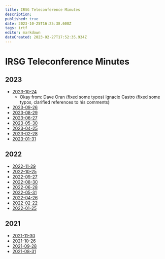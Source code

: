 ```yaml
---
title: IRSG Teleconference Minutes
description: 
published: true
date: 2023-10-25T16:25:38.608Z
tags: irtf
editor: markdown
dateCreated: 2023-02-27T17:52:35.934Z
---
```


# IRSG Teleconference Minutes 
 ## 2023
  * [2023-10-24](https://wiki.ietf.org/en/group/irtf/irsgminutes/2023-10-24)
 	* Okay from: 
  	Dave Oran (fixed some typos)
    Ignacio Castro (fixed some typos, clarified references to his comments)
 * [2023-09-26](https://wiki.ietf.org/en/group/irtf/irsgminutes/2023-09-26)
 * [2023-08-29](https://wiki.ietf.org/group/irtf/irsgminutes/2023-08-29)    
 * [2023-06-27](https://wiki.ietf.org/group/irtf/irsgminutes/2023-06-27)
 * [2023-05-30](https://wiki.ietf.org/group/irtf/irsgminutes/2023-05-30)
 * [2023-04-25](https://wiki.ietf.org/group/irtf/irsgminutes/2023-04-25)
 * [2023-02-28](https://wiki.ietf.org/group/irtf/irsgminutes/2023-02-28)
 * [2023-01-31](https://wiki.ietf.org/group/irtf/irsgminutes/2023-01-31)
 ## 2022
 * [2022-11-29](https://wiki.ietf.org/group/irtf/irsgminutes/2022-11-29)
 * [2022-10-25](https://wiki.ietf.org/group/irtf/irsgminutes/2022-10-25)
 * [2022-09-27](https://wiki.ietf.org/group/irtf/irsgminutes/2022-09-27)
 * [2022-08-30](https://wiki.ietf.org/group/irtf/irsgminutes/2022-08-30)
 * [2022-06-28](https://wiki.ietf.org/group/irtf/irsgminutes/2022-06-28)
 * [2022-05-31](https://wiki.ietf.org/group/irtf/irsgminutes/2022-05-31)
 * [2022-04-26](https://wiki.ietf.org/group/irtf/irsgminutes/2022-04-26)
 * [2022-02-22](https://wiki.ietf.org/group/irtf/irsgminutes/2022-02-22)
 * [2022-01-25](https://wiki.ietf.org/group/irtf/irsgminutes/2022-01-25)
 ## 2021 
 * [2021-11-30](https://wiki.ietf.org/group/irtf/irsgminutes/2021-11-30)
 * [2021-10-26](https://wiki.ietf.org/group/irtf/irsgminutes/2021-10-26)
 * [2021-09-28](https://wiki.ietf.org/group/irtf/irsgminutes/2021-09-28)
 * [2021-08-31](https://wiki.ietf.org/group/irtf/irsgminutes/2021-08-31)